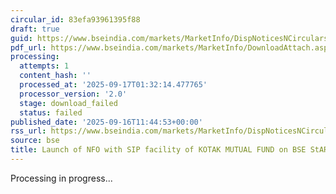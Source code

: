 ```yaml
---
circular_id: 83efa93961395f88
draft: true
guid: https://www.bseindia.com/markets/MarketInfo/DispNoticesNCirculars.aspx?Noticeid={593599FA-F6F4-45B2-89CA-7A216F9AFDE4}&noticeno=20250916-45&dt=09/16/2025&icount=45&totcount=79&flag=0
pdf_url: https://www.bseindia.com/markets/MarketInfo/DownloadAttach.aspx?id=20250916-45&attachedId=
processing:
  attempts: 1
  content_hash: ''
  processed_at: '2025-09-17T01:32:14.477765'
  processor_version: '2.0'
  stage: download_failed
  status: failed
published_date: '2025-09-16T11:44:53+00:00'
rss_url: https://www.bseindia.com/markets/MarketInfo/DispNoticesNCirculars.aspx?Noticeid={593599FA-F6F4-45B2-89CA-7A216F9AFDE4}&noticeno=20250916-45&dt=09/16/2025&icount=45&totcount=79&flag=0
source: bse
title: Launch of NFO with SIP facility of KOTAK MUTUAL FUND on BSE StAR MF Platform
---
```


Processing in progress...